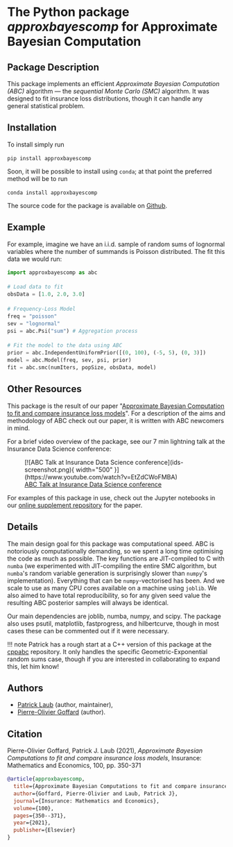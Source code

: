 # The Python package _approxbayescomp_ for Approximate Bayesian Computation 

## Package Description

This package implements an efficient _Approximate Bayesian Computation (ABC)_ algorithm  &mdash; the _sequential Monte Carlo (SMC)_ algorithm. It was designed to fit insurance loss distributions, though it can handle any general statistical problem.

## Installation

To install simply run 

```pip install approxbayescomp```

Soon, it will be possible to install using `conda`; at that point the preferred method will be to run

```conda install approxbayescomp```

The source code for the package is available on [Github](https://github.com/Pat-Laub/approxbayescomp).

## Example

For example, imagine we have an i.i.d. sample of random sums of lognormal variables where the number of summands is Poisson distributed.
The fit this data we would run:

``` python
import approxbayescomp as abc

# Load data to fit
obsData = [1.0, 2.0, 3.0]

# Frequency-Loss Model
freq = "poisson"
sev = "lognormal"
psi = abc.Psi("sum") # Aggregation process

# Fit the model to the data using ABC
prior = abc.IndependentUniformPrior([(0, 100), (-5, 5), (0, 3)])
model = abc.Model(freq, sev, psi, prior)
fit = abc.smc(numIters, popSize, obsData, model)
```

## Other Resources

This package is the result of our paper "[Approximate Bayesian Computation to fit and compare insurance loss models](https://arxiv.org/abs/2007.03833)". 
For a description of the aims and methodology of ABC check out our paper, it is written with ABC newcomers in mind.

For a brief video overview of the package, see our 7 min lightning talk at the Insurance Data Science conference:

<figure markdown>
  [![ABC Talk at Insurance Data Science conference](ids-screenshot.png){ width="500" }](https://www.youtube.com/watch?v=EtZdCWoFMBA)
  <figcaption><a href="https://www.youtube.com/watch?v=EtZdCWoFMBA">ABC Talk at Insurance Data Science conference</a></figcaption>
</figure>

For examples of this package in use, check out the Jupyter notebooks in our [online supplement repository](https://github.com/LaGauffre/ABCFitLoMo) for the paper.

## Details

The main design goal for this package was computational speed.
ABC is notoriously computationally demanding, so we spent a long time optimising the code as much as possible.
The key functions are JIT-compiled to C with `numba` (we experimented with JIT-compiling the entire SMC algorithm, but `numba`'s random variable generation is surprisingly slower than `numpy`'s implementation).
Everything that can be `numpy`-vectorised has been.
And we scale to use as many CPU cores available on a machine using `joblib`.
We also aimed to have total reproducibility, so for any given seed value the resulting ABC posterior samples will always be identical. 

Our main dependencies are joblib, numba, numpy, and scipy.
The package also uses psutil, matplotlib, fastprogress, and hilbertcurve, though in most cases these can be commented out if it were necessary.

!!! note
        Patrick has a rough start at a C++ version of this package at the [cppabc](https://github.com/Pat-Laub/cppabc) repository.
        It only handles the specific Geometric-Exponential random sums case, though if you are interested in collaborating to expand this, let him know!

## Authors

- [Patrick Laub](https://pat-laub.github.io/) (author, maintainer),
- [Pierre-Olivier Goffard](http://pierre-olivier.goffard.me/) (author).

## Citation

Pierre-Olivier Goffard, Patrick J. Laub (2021), _Approximate Bayesian Computations to fit and compare insurance loss models_, Insurance: Mathematics and Economics, 100, pp. 350-371

``` bibtex
@article{approxbayescomp,
  title={Approximate Bayesian Computations to fit and compare insurance loss models},
  author={Goffard, Pierre-Olivier and Laub, Patrick J},
  journal={Insurance: Mathematics and Economics},
  volume={100},
  pages={350--371},
  year={2021},
  publisher={Elsevier}
}
```
